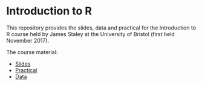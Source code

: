 # Introduction to R

This repository provides the slides, data and practical for the Introduction to R course held by James Staley at the University of Bristol (first held November 2017).

The course material:
- [Slides](https://raw.githubusercontent.com/jrs95/introR/master/Intro_to_R.pdf)
- [Practical](https://raw.githubusercontent.com/jrs95/introR/master/Intro_to_R_Practical.zip)
- [Data](https://raw.githubusercontent.com/jrs95/introR/master/Intro_to_R_Data.zip)
